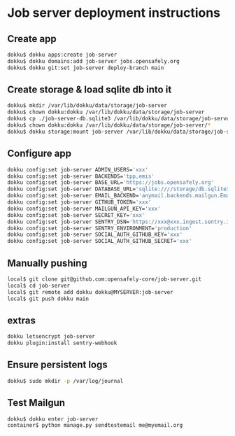 # Job server deployment instructions
## Create app

```bash
dokku$ dokku apps:create job-server
dokku$ dokku domains:add job-server jobs.opensafely.org
dokku$ dokku git:set job-server deploy-branch main
```

## Create storage & load sqlite db into it

```bash
dokku$ mkdir /var/lib/dokku/data/storage/job-server
dokku$ chown dokku:dokku /var/lib/dokku/data/storage/job-server
dokku$ cp ./job-server-db.sqlite3 /var/lib/dokku/data/storage/job-server/db.sqlite3
dokku$ chown dokku:dokku /var/lib/dokku/data/storage/job-server/*
dokku$ dokku storage:mount job-server /var/lib/dokku/data/storage/job-server/:/storage
```

## Configure app

```bash
dokku config:set job-server ADMIN_USERS='xxx'
dokku config:set job-server BACKENDS='tpp,emis'
dokku config:set job-server BASE_URL='https://jobs.opensafely.org'
dokku config:set job-server DATABASE_URL='sqlite:////storage/db.sqlite3'
dokku config:set job-server EMAIL_BACKEND='anymail.backends.mailgun.EmailBackend'
dokku config:set job-server GITHUB_TOKEN='xxx'
dokku config:set job-server MAILGUN_API_KEY='xxx'
dokku config:set job-server SECRET_KEY='xxx'
dokku config:set job-server SENTRY_DSN='https://xxx@xxx.ingest.sentry.io/xxx'
dokku config:set job-server SENTRY_ENVIRONMENT='production'
dokku config:set job-server SOCIAL_AUTH_GITHUB_KEY='xxx'
dokku config:set job-server SOCIAL_AUTH_GITHUB_SECRET='xxx'
```

## Manually pushing

```bash
local$ git clone git@github.com:opensafely-core/job-server.git
local$ cd job-server
local$ git remote add dokku dokku@MYSERVER:job-server
local$ git push dokku main
```

## extras

```bash
dokku letsencrypt job-server
dokku plugin:install sentry-webhook
```

## Ensure persistent logs
```bash
dokku$ sudo mkdir -p /var/log/journal
```

## Test Mailgun

```bash
dokku$ dokku enter job-server
container$ python manage.py sendtestemail me@myemail.org
```
